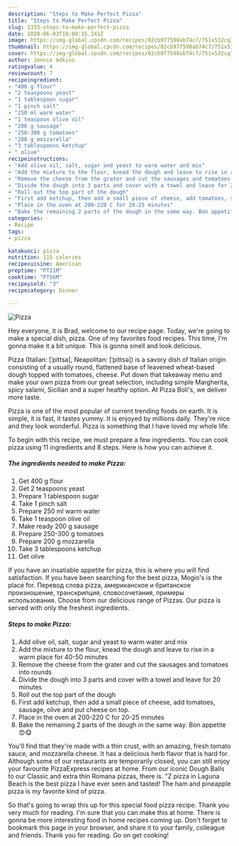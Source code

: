 ```yaml
---
description: "Steps to Make Perfect Pizza"
title: "Steps to Make Perfect Pizza"
slug: 1333-steps-to-make-perfect-pizza
date: 2020-06-03T10:08:15.141Z
image: https://img-global.cpcdn.com/recipes/82cb977598ab74c7/751x532cq70/pizza-recipe-main-photo.jpg
thumbnail: https://img-global.cpcdn.com/recipes/82cb977598ab74c7/751x532cq70/pizza-recipe-main-photo.jpg
cover: https://img-global.cpcdn.com/recipes/82cb977598ab74c7/751x532cq70/pizza-recipe-main-photo.jpg
author: Jennie Adkins
ratingvalue: 4
reviewcount: 7
recipeingredient:
- "400 g flour"
- "2 teaspoons yeast"
- "1 tablespoon sugar"
- "1 pinch salt"
- "250 ml warm water"
- "1 teaspoon olive oil"
- "200 g sausage"
- "250-300 g tomatoes"
- "200 g mozzarella"
- "3 tablespoons ketchup"
- " olive"
recipeinstructions:
- "Add olive oil, salt, sugar and yeast to warm water and mix"
- "Add the mixture to the flour, knead the dough and leave to rise in a warm place for 40-50 minutes"
- "Remove the cheese from the grater and cut the sausages and tomatoes into rounds"
- "Divide the dough into 3 parts and cover with a towel and leave for 20 minutes"
- "Roll out the top part of the dough"
- "First add ketchup, then add a small piece of cheese, add tomatoes, sausage, olive and put cheese on top."
- "Place in the oven at 200-220 C for 20-25 minutes"
- "Bake the remaining 2 parts of the dough in the same way. Bon appetite😍😋"
categories:
- Recipe
tags:
- pizza

katakunci: pizza 
nutrition: 115 calories
recipecuisine: American
preptime: "PT11M"
cooktime: "PT56M"
recipeyield: "3"
recipecategory: Dinner

---
```



![Pizza](https://img-global.cpcdn.com/recipes/82cb977598ab74c7/751x532cq70/pizza-recipe-main-photo.jpg)

Hey everyone, it is Brad, welcome to our recipe page. Today, we're going to make a special dish, pizza. One of my favorites food recipes. This time, I'm gonna make it a bit unique. This is gonna smell and look delicious.

Pizza (Italian: [ˈpittsa], Neapolitan: [ˈpittsə]) is a savory dish of Italian origin consisting of a usually round, flattened base of leavened wheat-based dough topped with tomatoes, cheese. Put down that takeaway menu and make your own pizza from our great selection, including simple Margherita, spicy salami, Sicilian and a super healthy option. At Pizza Boli&#39;s, we deliver more taste.

Pizza is one of the most popular of current trending foods on earth. It is simple, it is fast, it tastes yummy. It is enjoyed by millions daily. They're nice and they look wonderful. Pizza is something that I have loved my whole life.


To begin with this recipe, we must prepare a few ingredients. You can cook pizza using 11 ingredients and 8 steps. Here is how you can achieve it.

<!--inarticleads1-->

##### The ingredients needed to make Pizza:

1. Get 400 g flour
1. Get 2 teaspoons yeast
1. Prepare 1 tablespoon sugar
1. Take 1 pinch salt
1. Prepare 250 ml warm water
1. Take 1 teaspoon olive oil
1. Make ready 200 g sausage
1. Prepare 250-300 g tomatoes
1. Prepare 200 g mozzarella
1. Take 3 tablespoons ketchup
1. Get  olive


If you have an insatiable appetite for pizza, this is where you will find satisfaction. If you have been searching for the best pizza, Mogio&#39;s is the place for. Перевод слова pizza, американское и британское произношение, транскрипция, словосочетания, примеры использования. Choose from our delicious range of Pizzas. Our pizza is served with only the freshest ingredients. 

<!--inarticleads2-->

##### Steps to make Pizza:

1. Add olive oil, salt, sugar and yeast to warm water and mix
1. Add the mixture to the flour, knead the dough and leave to rise in a warm place for 40-50 minutes
1. Remove the cheese from the grater and cut the sausages and tomatoes into rounds
1. Divide the dough into 3 parts and cover with a towel and leave for 20 minutes
1. Roll out the top part of the dough
1. First add ketchup, then add a small piece of cheese, add tomatoes, sausage, olive and put cheese on top.
1. Place in the oven at 200-220 C for 20-25 minutes
1. Bake the remaining 2 parts of the dough in the same way. Bon appetite😍😋


You&#39;ll find that they&#39;re made with a thin crust, with an amazing, fresh tomato sauce, and mozzarella cheese. It has a delicious herb flavor that is hard for. Although some of our restaurants are temporarily closed, you can still enjoy your favourite PizzaExpress recipes at home. From our iconic Dough Balls to our Classic and extra thin Romana pizzas, there is. &#34;Z pizza in Laguna Beach is the best pizza I have ever seen and tasted! The ham and pineapple pizza is my favorite kind of pizza. 

So that's going to wrap this up for this special food pizza recipe. Thank you very much for reading. I'm sure that you can make this at home. There is gonna be more interesting food in home recipes coming up. Don't forget to bookmark this page in your browser, and share it to your family, colleague and friends. Thank you for reading. Go on get cooking!
